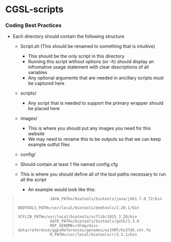 # CGSL-scripts

### Coding Best Practices
* Each directory should contain the following structure
  * Script.sh (This should be renamed to something that is intuitive)
    *   This should be the *only* script in this directory
    *   Running this script without options (or -h) should display an infromative usage statement with clear descriptions of all variables
    *   Any optional arguments that are needed in ancillary scripts must be captured here
  
  * scripts/
    * Any script that is needed to support the primary wrapper should be placed here

  * images/
    *  This is where you should put any images you need for this website
    *  We may need to rename this to be outputs so that we can keep example outfut files
  
  *  config/
    * Should contain at least 1 file named config.cfg
    * This is where you should define all of the tool paths necessary to run all the script
      * An example would look like this:  

>                   JAVA_PATH=/biotools/biotools/java/jdk1.7.0_72/bin
>                   BEDTOOLS_PATH=/usr/local/biotools/bedtools/2.20.1/bin
>                   VCFLIB_PATH=/usr/local/biotools/vcflib/2015_3_20/bin
>                   GATK_PATH=/biotools/biotools/gatk/3.3.0
>                   REF_GENOME=/dlmp/misc-data/reference/ggpsReferences/genomes/withMT/hs37d5.chr.fa
>                   R_PATH=/usr/local/biotools/r/3.1.1/bin


  
